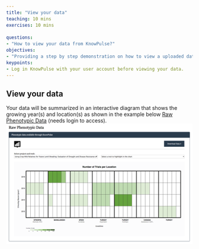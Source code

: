 ```yaml
---
title: "View your data"
teaching: 10 mins
exercises: 10 mins
 
questions:
- "How to view your data from KnowPulse?"
objectives:
- "Providing a step by step demonstration on how to view a uploaded data file from KnowPulse."
keypoints:
- Log in KnowPulse with your user account before viewing your data.
---
```


## View your data
Your data will be summarized in an interactive diagram that shows the growing year(s) and location(s) as shown in the example below [Raw Phenotypic Data](https://knowpulse.usask.ca/phenotypes/raw) (needs login to access). 
![Screenshot of main code listing](../fig/howto-upload-raw-phenotypic-data.1.png)

